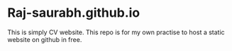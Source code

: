 # Raj-saurabh.github.io

This is simply CV website.
This repo is for my own practise to host a static website on github in free.
